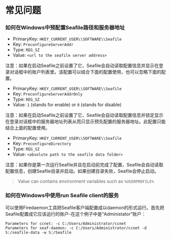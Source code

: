 # 常见问题

### 如何在Windows中预配置Seafile路径和服务器地址

- PrimaryKey: `HKEY_CURRENT_USER\\SOFTWARE\\Seafile`
- Key: `PreconfigureServerAddr`
- Type: `REG_SZ`
- Value: `<url to the seafile server address>`

注意：如果在启动Seafile之前设置了它，Seafile会自动读取配置信息并显示在登录对话框中的账户列表里。该配置可以结合下面的配置使用，也可以忽略下面的配置。

- PrimaryKey: `HKEY_CURRENT_USER\\SOFTWARE\\Seafile`
- Key: `PreconfigureServerAddrOnly`
- Type: `REG_SZ`
- Value: `1` (stands for enable) or `0` (stands for disable)

注意：如果在启动Seafile之前设置了它，Seafile会自动读取配置信息并锁定显示在登录对话框中的服务器地址列表从而只显示预先配置的服务器地址。此配置只能结合上面的配置使用。

- PrimaryKey: `HKEY_CURRENT_USER\\SOFTWARE\\Seafile`
- Key: `PreconfigureDirectory`
- Type: `REG_SZ`
- Value: `<absolute path to the seafile data folder>`

注意：如果你是第一次运行Seafile并且在启动前完成了配置，Seafile会自动读取配置信息，创建Seafile目录并启动。如果创建目录失败，Seafile会停止启动。

> Value can contains environment variables such as `%USERPROFILE%`

### 如何在Windows中使用run Seafile client的服务

可以使用Firedaemon工具把Seafile客户端配置成以daemon的形式运行。首先把Seafile配置成它应该运行的账户-在这个例子中是“Administator”账户：


```
Parameters for ccnet: -c C:/Users/Administrator/ccnet
Parameters for seaf-daemon: -c C:/Users/Administrator/ccnet -d S:/seafile-data -w S:/Seafile
```


